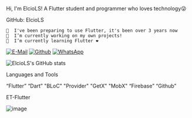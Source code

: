 Hi, 
I'm ElcioLS!
A Flutter student and programmer who loves technology😜

GitHub: ElcioLS

    🗿  I've been preparing to use Flutter, it's been over 3 years now                                      
    🔭  I’m currently working on my own projects!
    🌱  I’m currently learning Flutter ❤️

[![E-Mail](https://img.shields.io/badge/Gmail-D14836?style=for-the-badge&logo=gmail&logoColor=white)](https://gmail.com/etflutter@gmail.com) [![Github](	https://img.shields.io/badge/GitHub-100000?style=for-the-badge&logo=github&logoColor=white)](https://github.com/ElcioLS) 
[![WhatsApp](https://img.shields.io/badge/WhatsApp-25D366?style=for-the-badge&logo=whatsapp&logoColor=white)](https://wa.me/5511914327845)

![ElcioLS's GitHub stats](https://github-readme-stats.vercel.app/api?username=ElcioLS&show_icons=true&theme=radical)

Languages and Tools

“Flutter” “Dart” "BLoC" "Provider" "GetX" "MobX" “Firebase” “Github”

ET-Flutter

![image](https://user-images.githubusercontent.com/89614792/215624532-1ae67157-bd45-48ab-a938-b1ea886476a8.png)
